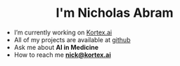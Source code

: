<!--
**nkabram/nkabram** is a ✨ _special_ ✨ repository because its `README.md` (this file) appears on your GitHub profile.**
-->

<h1 align="center">I'm Nicholas Abram</h1>

- I’m currently working on [Kortex.ai](kortex.ai)
- All of my projects are available at [github](github)
- Ask me about **AI in Medicine**
- How to reach me **nick@kortex.ai**

